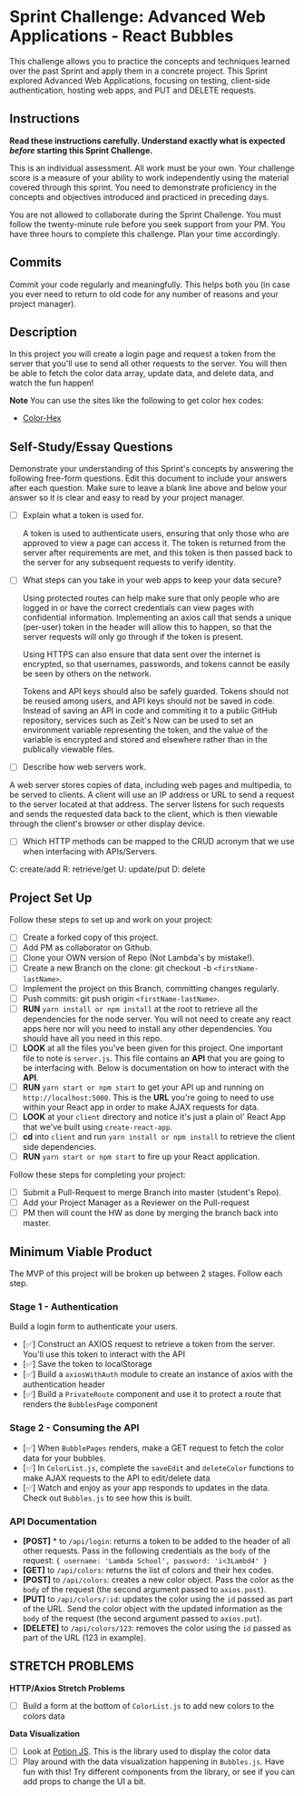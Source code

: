 # Sprint Challenge: Advanced Web Applications - React Bubbles

This challenge allows you to practice the concepts and techniques learned over the past Sprint and apply them in a concrete project. This Sprint explored Advanced Web Applications, focusing on testing, client-side authentication, hosting web apps, and PUT and DELETE requests.

## Instructions

**Read these instructions carefully. Understand exactly what is expected _before_ starting this Sprint Challenge.**

This is an individual assessment. All work must be your own. Your challenge score is a measure of your ability to work independently using the material covered through this sprint. You need to demonstrate proficiency in the concepts and objectives introduced and practiced in preceding days.

You are not allowed to collaborate during the Sprint Challenge. You must follow the twenty-minute rule before you seek support from your PM. You have three hours to complete this challenge. Plan your time accordingly.

## Commits

Commit your code regularly and meaningfully. This helps both you (in case you ever need to return to old code for any number of reasons and your project manager).

## Description

In this project you will create a login page and request a token from the server that you'll use to send all other requests to the server. You will then be able to fetch the color data array, update data, and delete data, and watch the fun happen!

**Note** You can use the sites like the following to get color hex codes:

- [Color-Hex](https://www.color-hex.com/)

## Self-Study/Essay Questions

Demonstrate your understanding of this Sprint's concepts by answering the following free-form questions. Edit this document to include your answers after each question. Make sure to leave a blank line above and below your answer so it is clear and easy to read by your project manager.

- [ ] Explain what a token is used for.

  A token is used to authenticate users, ensuring that only those who are approved to view a page can access it. The token is returned from the server after requirements are met, and this token is then passed back to the server for any subsequent requests to verify identity.

- [ ] What steps can you take in your web apps to keep your data secure?

  Using protected routes can help make sure that only people who are logged in or have the correct credentials can view pages with confidential information. Implementing an axios call that sends a unique (per-user) token in the header will allow this to happen, so that the server requests will only go through if the token is present.

  Using HTTPS can also ensure that data sent over the internet is encrypted, so that usernames, passwords, and tokens cannot be easily be seen by others on the network.

  Tokens and API keys should also be safely guarded. Tokens should not be reused among users, and API keys should not be saved in code. Instead of saving an API in code and commiting it to a public GitHub repository, services such as Zeit's Now can be used to set an environment variable representing the token, and the value of the variable is encrypted and stored and elsewhere rather than in the publically viewable files.

- [ ] Describe how web servers work.

A web server stores copies of data, including web pages and multipedia, to be served to clients. A client will use an IP address or URL to send a request to the server located at that address. The server listens for such requests and sends the requested data back to the client, which is then viewable through the client's browser or other display device.

- [ ] Which HTTP methods can be mapped to the CRUD acronym that we use when interfacing with APIs/Servers.

C: create/add
R: retrieve/get
U: update/put
D: delete

## Project Set Up

Follow these steps to set up and work on your project:

- [ ] Create a forked copy of this project.
- [ ] Add PM as collaborator on Github.
- [ ] Clone your OWN version of Repo (Not Lambda's by mistake!).
- [ ] Create a new Branch on the clone: git checkout -b `<firstName-lastName>`.
- [ ] Implement the project on this Branch, committing changes regularly.
- [ ] Push commits: git push origin `<firstName-lastName>`.
- [ ] **RUN** `yarn install or npm install` at the root to retrieve all the dependencies for the node server. You will not need to create any react apps here nor will you need to install any other dependencies. You should have all you need in this repo.
- [ ] **LOOK** at all the files you've been given for this project. One important file to note is `server.js`. This file contains an **API** that you are going to be interfacing with. Below is documentation on how to interact with the **API**.
- [ ] **RUN** `yarn start or npm start` to get your API up and running on `http://localhost:5000`. This is the **URL** you're going to need to use within your React app in order to make AJAX requests for data.
- [ ] **LOOK** at your `client` directory and notice it's just a plain ol' React App that we've built using `create-react-app`.
- [ ] **cd** into `client` and run `yarn install or npm install` to retrieve the client side dependencies.
- [ ] **RUN** `yarn start or npm start` to fire up your React application.

Follow these steps for completing your project:

- [ ] Submit a Pull-Request to merge <firstName-lastName> Branch into master (student's  Repo).
- [ ] Add your Project Manager as a Reviewer on the Pull-request
- [ ] PM then will count the HW as done by  merging the branch back into master.

## Minimum Viable Product

The MVP of this project will be broken up between 2 stages. Follow each step.

### Stage 1 - Authentication

Build a login form to authenticate your users.

- [✅] Construct an AXIOS request to retrieve a token from the server. You'll use this token to interact with the API
- [✅] Save the token to localStorage
- [✅] Build a `axiosWithAuth` module to create an instance of axios with the authentication header
- [✅] Build a `PrivateRoute` component and use it to protect a route that renders the `BubblesPage` component

### Stage 2 - Consuming the API

- [✅] When `BubblePages` renders, make a GET request to fetch the color data for your bubbles.
- [✅] In `ColorList.js`, complete the `saveEdit` and `deleteColor` functions to make AJAX requests to the API to edit/delete data
- [✅] Watch and enjoy as your app responds to updates in the data. Check out `Bubbles.js` to see how this is built.

### API Documentation

  * **[POST]** * to `/api/login`: returns a token to be added to the header of all other requests. Pass in the following credentials as the `body` of the request: `{ username: 'Lambda School', password: 'i<3Lambd4' }`
  * **[GET]** to `/api/colors`: returns the list of colors and their hex codes.
  * **[POST]** to `/api/colors`: creates a new color object. Pass the color as the `body` of the request (the second argument passed to `axios.post`).
  * **[PUT]** to `/api/colors/:id`: updates the color using the `id` passed as part of the URL. Send the color object with the updated information as the `body` of the request (the second argument passed to `axios.put`).
  * **[DELETE]** to `/api/colors/123`: removes the color using the `id` passed as part of the URL (123 in example).

## STRETCH PROBLEMS

**HTTP/Axios Stretch Problems**

- [ ] Build a form at the bottom of `ColorList.js` to add new colors to the colors data

**Data Visualization**

- [ ] Look at [Potion JS](https://potion.js.org/). This is the library used to display the color data
- [ ] Play around with the data visualization happening in `Bubbles.js`. Have fun with this! Try different components from the library, or see if you can add props to change the UI a bit.

